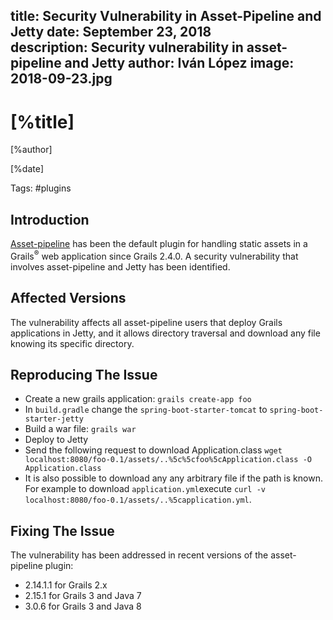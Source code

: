title: Security Vulnerability in Asset-Pipeline and Jetty
date: September 23, 2018  
description: Security vulnerability in asset-pipeline and Jetty
author: Iván López
image: 2018-09-23.jpg    
---

# [%title]

[%author]

[%date] 

Tags: #plugins

## Introduction

[Asset-pipeline](https://plugins.grails.org/plugin/grails/asset-pipeline) has been the default plugin for handling static assets in a Grails<sup>&reg;</sup> web application since Grails 2.4.0\. A security vulnerability that involves asset-pipeline and Jetty has been identified.

## Affected Versions

The vulnerability affects all asset-pipeline users that deploy Grails applications in Jetty, and it allows directory traversal and download any file knowing its specific directory.

## Reproducing The Issue

*   Create a new grails application: `grails create-app foo`
*   In `build.gradle` change the `spring-boot-starter-tomcat` to `spring-boot-starter-jetty`
*   Build a war file: `grails war`
*   Deploy to Jetty
*   Send the following request to download Application.class `wget localhost:8080/foo-0.1/assets/..%5c%5cfoo%5cApplication.class -O Application.class`
*   It is also possible to download any any arbitrary file if the path is known. For example to download `application.yml`execute `curl -v localhost:8080/foo-0.1/assets/..%5capplication.yml`.

## Fixing The Issue

The vulnerability has been addressed in recent versions of the asset-pipeline plugin:

*   2.14.1.1 for Grails 2.x
*   2.15.1 for Grails 3 and Java 7
*   3.0.6 for Grails 3 and Java 8

